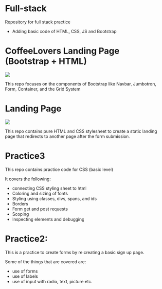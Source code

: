 # Full-stack
Repository for full stack practice
- Adding basic code of HTML, CSS, JS and Bootstrap

# CoffeeLovers Landing Page (Bootstrap + HTML)
 ![](demo/bootstrap.gif)

 This repo focuses on the components of Bootstrap like Navbar, Jumbotron, Form, Container, and the Grid System
 
# Landing Page

![](demo/capstoneGif.gif)

This repo contains pure HTML and CSS stylesheet to create a static landing page that redirects to another page after the form submission.


# Practice3

This repo contains practice code for CSS (basic level)

It covers the following:
- connecting CSS styling sheet to html
- Coloring and sizing of fonts
- Styling using classes, divs, spans, and ids
- Borders
- Form get and post requests
- Scoping
- Inspecting elements and debugging

# Practice2:
This is a practice to create forms by re creating a basic sign up page.

Some of the things that are covered are:
+ use of forms
+ use of labels
+ use of input with radio, text, picture etc.
